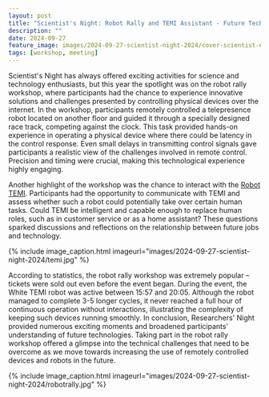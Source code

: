 ```yaml
---
layout: post
title: "Scientist's Night: Robot Rally and TEMI Assistant - Future Technologies at Your Fingertips"
description: ""
date: 2024-09-27
feature_image: images/2024-09-27-scientist-night-2024/cover-scientist-night.jpg
tags: [workshop, meeting]
---
```

Scientist's Night has always offered exciting activities for science and technology enthusiasts, but this year the spotlight was on the robot rally workshop, where participants had the chance to experience innovative solutions and challenges presented by controlling physical devices over the internet.
In the workshop, participants remotely controlled a telepresence robot located on another floor and guided it through a specially designed race track, competing against the clock. This task provided hands-on experience in operating a physical device where there could be latency in the control response. Even small delays in transmitting control signals gave participants a realistic view of the challenges involved in remote control. Precision and timing were crucial, making this technological experience highly engaging.

<!--more-->

Another highlight of the workshop was the chance to interact with the [Robot TEMI](https://www.robotemi.com/). Participants had the opportunity to communicate with TEMI and assess whether such a robot could potentially take over certain human tasks. Could TEMI be intelligent and capable enough to replace human roles, such as in customer service or as a home assistant? These questions sparked discussions and reflections on the relationship between future jobs and technology.

{% include image_caption.html imageurl="images/2024-09-27-scientist-night-2024/temi.jpg" %}

According to statistics, the robot rally workshop was extremely popular – tickets were sold out even before the event began. During the event, the White TEMI robot was active between 15:57 and 20:05. Although the robot managed to complete 3-5 longer cycles, it never reached a full hour of continuous operation without interactions, illustrating the complexity of keeping such devices running smoothly.
In conclusion, Researchers' Night provided numerous exciting moments and broadened participants' understanding of future technologies. Taking part in the robot rally workshop offered a glimpse into the technical challenges that need to be overcome as we move towards increasing the use of remotely controlled devices and robots in the future.


{% include image_caption.html imageurl="images/2024-09-27-scientist-night-2024/robotrally.jpg" %}